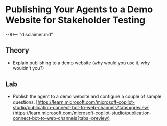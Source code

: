 # Publishing Your Agents to a Demo Website for Stakeholder Testing

--8<-- "disclaimer.md"

## Theory

- Explain publishing to a demo website (why would you use it, why wouldn't you?)

## Lab

- Publish the agent to a demo website and configure a couple of sample questions.
[https://learn.microsoft.com/microsoft-copilot-studio/publication-connect-bot-to-web-channels?tabs=preview](https://learn.microsoft.com/microsoft-copilot-studio/publication-connect-bot-to-web-channels?tabs=preview)
